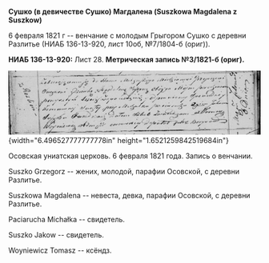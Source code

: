 **Сушко (в девичестве Сушко) Магдалена (Suszkowa Magdalena z Suszkow)**

6 февраля 1821 г -- венчание с молодым Грыгором Сушко с деревни Разлитье
(НИАБ 136-13-920, лист 10об, №7/1804-б (ориг)).

**НИАБ 136-13-920:** Лист 28. **Метрическая запись №3/1821-б (ориг).**

![](./media/7acc3da1f9b21b0ced3a635710ba6ab4522258a5.png){width="6.496527777777778in"
height="1.6521259842519684in"}

Осовская униатская церковь. 6 февраля 1821 года. Запись о венчании.

Suszko Grzegorz -- жених, молодой, парафии Осовской, с деревни Разлитье.

Suszkowa Magdalena -- невеста, девка, парафии Осовской, с деревни
Разлитье.

Paciarucha Michałka -- свидетель.

Suszko Jakow -- свидетель.

Woyniewicz Tomasz -- ксёндз.
